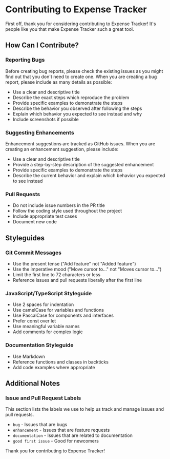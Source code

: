 # Contributing to Expense Tracker

First off, thank you for considering contributing to Expense Tracker! It's people like you that make Expense Tracker such a great tool.

## How Can I Contribute?

### Reporting Bugs

Before creating bug reports, please check the existing issues as you might find out that you don't need to create one. When you are creating a bug report, please include as many details as possible:

* Use a clear and descriptive title
* Describe the exact steps which reproduce the problem
* Provide specific examples to demonstrate the steps
* Describe the behavior you observed after following the steps
* Explain which behavior you expected to see instead and why
* Include screenshots if possible

### Suggesting Enhancements

Enhancement suggestions are tracked as GitHub issues. When you are creating an enhancement suggestion, please include:

* Use a clear and descriptive title
* Provide a step-by-step description of the suggested enhancement
* Provide specific examples to demonstrate the steps
* Describe the current behavior and explain which behavior you expected to see instead

### Pull Requests

* Do not include issue numbers in the PR title
* Follow the coding style used throughout the project
* Include appropriate test cases
* Document new code

## Styleguides

### Git Commit Messages

* Use the present tense ("Add feature" not "Added feature")
* Use the imperative mood ("Move cursor to..." not "Moves cursor to...")
* Limit the first line to 72 characters or less
* Reference issues and pull requests liberally after the first line

### JavaScript/TypeScript Styleguide

* Use 2 spaces for indentation
* Use camelCase for variables and functions
* Use PascalCase for components and interfaces
* Prefer const over let
* Use meaningful variable names
* Add comments for complex logic

### Documentation Styleguide

* Use Markdown
* Reference functions and classes in backticks
* Add code examples where appropriate

## Additional Notes

### Issue and Pull Request Labels

This section lists the labels we use to help us track and manage issues and pull requests.

* `bug` - Issues that are bugs
* `enhancement` - Issues that are feature requests
* `documentation` - Issues that are related to documentation
* `good first issue` - Good for newcomers

Thank you for contributing to Expense Tracker!